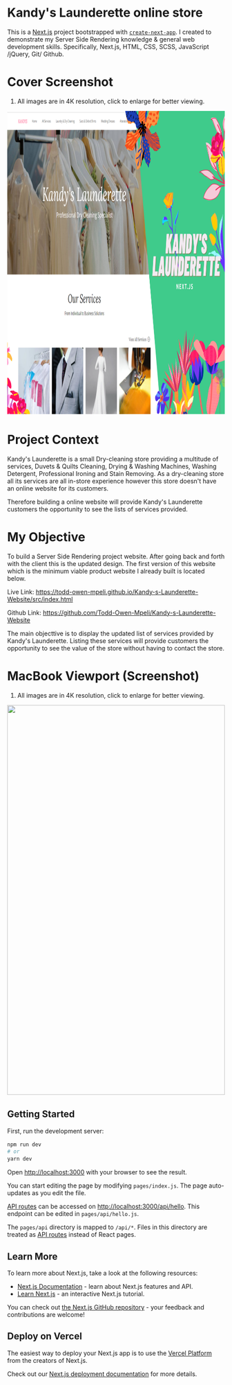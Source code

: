 # Kandy's Launderette online store
This is a [Next.js](https://nextjs.org/) project bootstrapped with [`create-next-app`](https://github.com/vercel/next.js/tree/canary/packages/create-next-app). I created to demonstrate my Server Side Rendering knowledge & general web development skills. Specifically, Next.js, HTML, CSS, SCSS, JavaScript /jQuery, Git/ Github. 

# Cover Screenshot

1. All images are in 4K resolution, click to enlarge for better viewing.

<img src="/public/img/kandy's%20projects%20cover%20image%201.png" width="100%" height="700px">

# Project Context
Kandy's Launderette is a small Dry-cleaning store providing a multitude of services, Duvets & Quilts Cleaning, Drying & Washing Machines, Washing Detergent, Professional Ironing and Stain Removing. As a dry-cleaning store all its services are all in-store experience however this store doesn't have an online website for its customers.

Therefore building a online website will provide Kandy's Launderette customers the opportunity to see the lists of services provided.

# My Objective
To build a Server Side Rendering project website. After going back and forth with the client this is the updated design. The first version of this website which is the minimum viable product website I already built is located below.


Live Link: https://todd-owen-mpeli.github.io/Kandy-s-Launderette-Website/src/index.html


Github Link: https://github.com/Todd-Owen-Mpeli/Kandy-s-Launderette-Website

The main objecttive is to display the updated list of services provided by Kandy's Launderette. Listing these services will provide customers the opportunity to see the value of the store without having to contact the store.

# MacBook Viewport (Screenshot)

1. All images are in 4K resolution, click to enlarge for better viewing.

<img src="src/img/Mobile%20View%20Screenshot.png" width="100%" height="900px">


## Getting Started

First, run the development server:

```bash
npm run dev
# or
yarn dev
```

Open [http://localhost:3000](http://localhost:3000) with your browser to see the result.

You can start editing the page by modifying `pages/index.js`. The page auto-updates as you edit the file.

[API routes](https://nextjs.org/docs/api-routes/introduction) can be accessed on [http://localhost:3000/api/hello](http://localhost:3000/api/hello). This endpoint can be edited in `pages/api/hello.js`.

The `pages/api` directory is mapped to `/api/*`. Files in this directory are treated as [API routes](https://nextjs.org/docs/api-routes/introduction) instead of React pages.

## Learn More

To learn more about Next.js, take a look at the following resources:

- [Next.js Documentation](https://nextjs.org/docs) - learn about Next.js features and API.
- [Learn Next.js](https://nextjs.org/learn) - an interactive Next.js tutorial.

You can check out [the Next.js GitHub repository](https://github.com/vercel/next.js/) - your feedback and contributions are welcome!

## Deploy on Vercel

The easiest way to deploy your Next.js app is to use the [Vercel Platform](https://vercel.com/new?utm_medium=default-template&filter=next.js&utm_source=create-next-app&utm_campaign=create-next-app-readme) from the creators of Next.js.

Check out our [Next.js deployment documentation](https://nextjs.org/docs/deployment) for more details.
